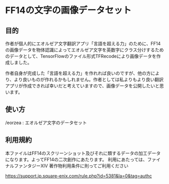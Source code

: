 # FF14の文字の画像データセット
## 目的
作者が個人的にエオルゼア文字翻訳アプリ「言語を超える力」のために、FF14の画像データを物体認識によってエオルゼア文字を英数字にクラス分けするためのデータとして、TensorFlowのファイル形式TFRecodeにより画像データを作成しました。

作者自身が完成した「言語を超える力」を作れれば良いのですが、他の方により、より良いものが作れるかもしれません。作者としては私よりもより良い翻訳アプリが作成できれば幸いだと考えていますので、画像データを公開したいと思います。

## 使い方
/eorzea : エオルゼア文字のデータセット

## 利用規約
本ファイルはFF14のスクリーンショット及びそれに類するデータの加工データになります。よってFF14の二次創作にあたります。
利用にあたっては、ファイナルファンタジーXIV 著作物利用条件に則ってご利用ください

https://support.jp.square-enix.com/rule.php?id=5381&la=0&tag=authc